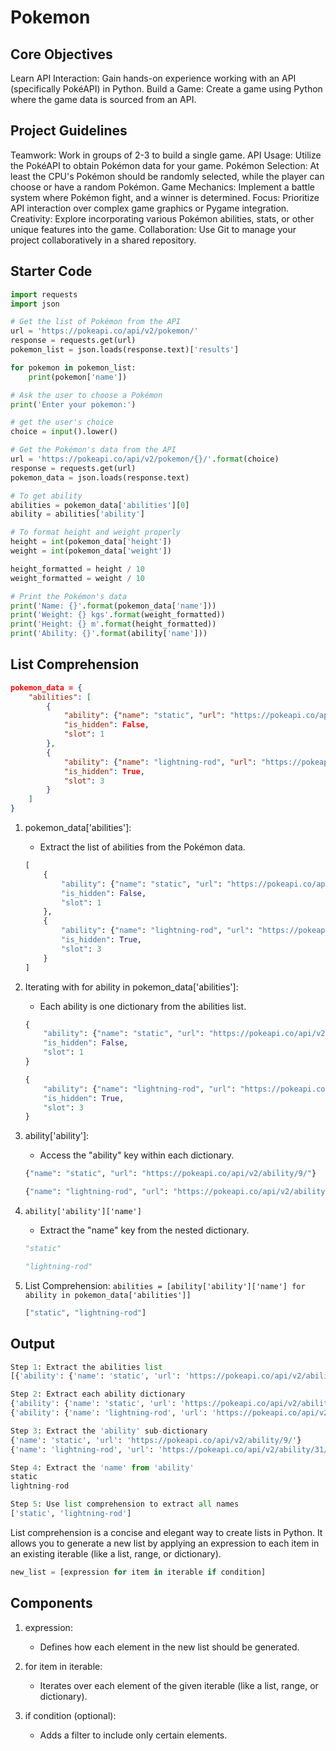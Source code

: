 # Pokemon

## Core Objectives

Learn API Interaction: Gain hands-on experience working with an API (specifically PokéAPI) in Python.
Build a Game: Create a game using Python where the game data is sourced from an API.

## Project Guidelines

Teamwork: Work in groups of 2-3 to build a single game.
API Usage: Utilize the PokéAPI to obtain Pokémon data for your game.
Pokémon Selection: At least the CPU's Pokémon should be randomly selected, while the player can choose or have a random Pokémon.
Game Mechanics: Implement a battle system where Pokémon fight, and a winner is determined.
Focus: Prioritize API interaction over complex game graphics or Pygame integration.
Creativity: Explore incorporating various Pokémon abilities, stats, or other unique features into the game.
Collaboration: Use Git to manage your project collaboratively in a shared repository.

## Starter Code

```py
import requests
import json

# Get the list of Pokémon from the API
url = 'https://pokeapi.co/api/v2/pokemon/'
response = requests.get(url)
pokemon_list = json.loads(response.text)['results']

for pokemon in pokemon_list:
    print(pokemon['name'])

# Ask the user to choose a Pokémon
print('Enter your pokemon:')

# get the user's choice
choice = input().lower()

# Get the Pokémon's data from the API
url = 'https://pokeapi.co/api/v2/pokemon/{}/'.format(choice)
response = requests.get(url)
pokemon_data = json.loads(response.text)

# To get ability
abilities = pokemon_data['abilities'][0]
ability = abilities['ability']

# To format height and weight properly
height = int(pokemon_data['height'])
weight = int(pokemon_data['weight'])

height_formatted = height / 10
weight_formatted = weight / 10

# Print the Pokémon's data
print('Name: {}'.format(pokemon_data['name']))
print('Weight: {} kgs'.format(weight_formatted))
print('Height: {} m'.format(height_formatted))
print('Ability: {}'.format(ability['name']))
```

## List Comprehension

```json => Example Data
pokemon_data = {
    "abilities": [
        {
            "ability": {"name": "static", "url": "https://pokeapi.co/api/v2/ability/9/"},
            "is_hidden": False,
            "slot": 1
        },
        {
            "ability": {"name": "lightning-rod", "url": "https://pokeapi.co/api/v2/ability/31/"},
            "is_hidden": True,
            "slot": 3
        }
    ]
}
```

1. pokemon_data['abilities']:

   - Extract the list of abilities from the Pokémon data.

   ```python => Output
   [
       {
           "ability": {"name": "static", "url": "https://pokeapi.co/api/v2/ability/9/"},
           "is_hidden": False,
           "slot": 1
       },
       {
           "ability": {"name": "lightning-rod", "url": "https://pokeapi.co/api/v2/ability/31/"},
           "is_hidden": True,
           "slot": 3
       }
   ]
   ```

2. Iterating with for ability in pokemon_data['abilities']:

   - Each ability is one dictionary from the abilities list.

   ```python => First iteration
   {
       "ability": {"name": "static", "url": "https://pokeapi.co/api/v2/ability/9/"},
       "is_hidden": False,
       "slot": 1
   }
   ```

   ```python => Second iteration
   {
       "ability": {"name": "lightning-rod", "url": "https://pokeapi.co/api/v2/ability/31/"},
       "is_hidden": True,
       "slot": 3
   }
   ```

3. ability['ability']:

   - Access the "ability" key within each dictionary.

   ```python => First iteration
   {"name": "static", "url": "https://pokeapi.co/api/v2/ability/9/"}
   ```

   ```python => Second iteration
   {"name": "lightning-rod", "url": "https://pokeapi.co/api/v2/ability/31/"}
   ```

4. `ability['ability']['name']`

   - Extract the "name" key from the nested dictionary.

   ```python => First iteration
   "static"
   ```

   ```python => First iteration
   "lightning-rod"
   ```

5. List Comprehension:
   `abilities = [ability['ability']['name'] for ability in pokemon_data['abilities']]`

   ```py => Final output
   ["static", "lightning-rod"]
   ```

## Output

```py
Step 1: Extract the abilities list
[{'ability': {'name': 'static', 'url': 'https://pokeapi.co/api/v2/ability/9/'}, 'is_hidden': False, 'slot': 1}, {'ability': {'name': 'lightning-rod', 'url': 'https://pokeapi.co/api/v2/ability/31/'}, 'is_hidden': True, 'slot': 3}]

Step 2: Extract each ability dictionary
{'ability': {'name': 'static', 'url': 'https://pokeapi.co/api/v2/ability/9/'}, 'is_hidden': False, 'slot': 1}
{'ability': {'name': 'lightning-rod', 'url': 'https://pokeapi.co/api/v2/ability/31/'}, 'is_hidden': True, 'slot': 3}

Step 3: Extract the 'ability' sub-dictionary
{'name': 'static', 'url': 'https://pokeapi.co/api/v2/ability/9/'}
{'name': 'lightning-rod', 'url': 'https://pokeapi.co/api/v2/ability/31/'}

Step 4: Extract the 'name' from 'ability'
static
lightning-rod

Step 5: Use list comprehension to extract all names
['static', 'lightning-rod']
```

List comprehension is a concise and elegant way to create lists in Python. It allows you to generate a new list by applying an expression to each item in an existing iterable (like a list, range, or dictionary).

```python
new_list = [expression for item in iterable if condition]
```

## Components

1. expression:

   - Defines how each element in the new list should be generated.

2. for item in iterable:

   - Iterates over each element of the given iterable (like a list, range, or dictionary).

3. if condition (optional):

   - Adds a filter to include only certain elements.
